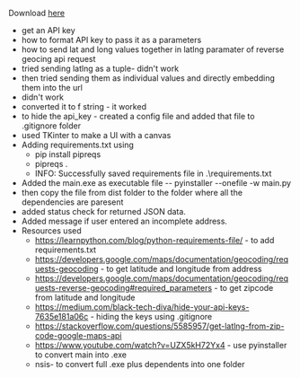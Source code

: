 Download [here](https://github.com/Asaxena-2120/API-Address-to-zipcode/releases)
- get an API key
- how to format API key to pass it as a parameters
- how to send lat and long values together in latlng paramater of reverse geocing api request
- tried sending latlng as a tuple- didn't work
- then tried sending them as individual values and directly embedding them into the url
- didn't work
- converted it to f string - it worked
- to hide the api_key - created a config file and added that file to .gitignore folder
- used TKinter to make a UI with a canvas
- Adding requirements.txt using 
  - pip install pipreqs
  - pipreqs . 
  - INFO: Successfully saved requirements file in .\requirements.txt
- Added the main.exe as executable file -- pyinstaller --onefile -w main.py
- then copy the file from dist folder to the folder where all the dependencies are paresent
- added status check for returned JSON data.
- Added message if user entered an incomplete address.
- Resources used
  - https://learnpython.com/blog/python-requirements-file/ - to add requirements.txt
  - https://developers.google.com/maps/documentation/geocoding/requests-geocoding - to get latitude and longitude from address
  - https://developers.google.com/maps/documentation/geocoding/requests-reverse-geocoding#required_parameters - to get zipcode from latitude and longitude
  - https://medium.com/black-tech-diva/hide-your-api-keys-7635e181a06c - hiding the keys using .gitignore
  - https://stackoverflow.com/questions/5585957/get-latlng-from-zip-code-google-maps-api
  - https://www.youtube.com/watch?v=UZX5kH72Yx4 - use pyinstaller to convert main into .exe
  - nsis- to convert full .exe plus dependents into one folder
